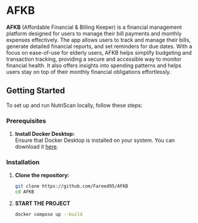 # AFKB

**AFKB** (Affordable Financial & Billing Keeper) is a financial management platform designed for users to manage their bill payments and monthly expenses effectively. The app allows users to track and manage their bills, generate detailed financial reports, and set reminders for due dates. With a focus on ease-of-use for elderly users, AFKB helps simplify budgeting and transaction tracking, providing a secure and accessible way to monitor financial health. It also offers insights into spending patterns and helps users stay on top of their monthly financial obligations effortlessly.


## Getting Started

To set up and run NutriScan locally, follow these steps:

### Prerequisites

1. **Install Docker Desktop:**  
   Ensure that Docker Desktop is installed on your system. You can download it [here](https://www.docker.com/products/docker-desktop/).

### Installation

1. **Clone the repository:**
   ```bash
   git clone https://github.com/Fareed95/AFKB
   cd AFKB
2. **START THE PROJECT**
   ```bash
   docker compose up --build
